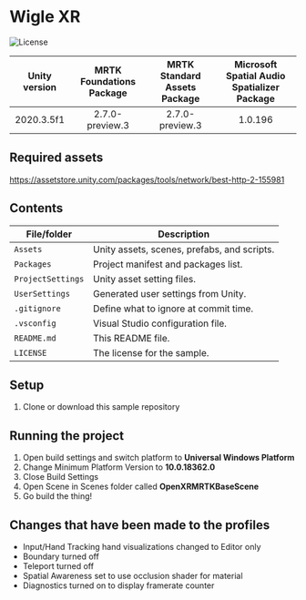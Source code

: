 # Wigle XR

![License](https://img.shields.io/badge/license-MIT-green.svg)



Unity version | MRTK Foundations Package | MRTK Standard Assets Package | Microsoft Spatial Audio Spatializer Package 
:-----------------: | :----------------: | :-----------------: | :----------------: |
2020.3.5f1 | 2.7.0-preview.3 | 2.7.0-preview.3 | 1.0.196

## Required assets
https://assetstore.unity.com/packages/tools/network/best-http-2-155981


## Contents

| File/folder | Description |
|-------------|-------------|
| `Assets` | Unity assets, scenes, prefabs, and scripts. |
| `Packages` | Project manifest and packages list. |
| `ProjectSettings` | Unity asset setting files. |
| `UserSettings` | Generated user settings from Unity. |
| `.gitignore` | Define what to ignore at commit time. |
| `.vsconfig` | Visual Studio configuration file. |
| `README.md` | This README file. |
| `LICENSE`   | The license for the sample. |

## Setup

1. Clone or download this sample repository

## Running the project

1. Open build settings and switch platform to **Universal Windows Platform**
2. Change Minimum Platform Version to **10.0.18362.0**
3. Close Build Settings
4. Open Scene in Scenes folder called **OpenXRMRTKBaseScene**
5. Go build the thing!

## Changes that have been made to the profiles

- Input/Hand Tracking hand visualizations changed to Editor only
- Boundary turned off
- Teleport turned off
- Spatial Awareness set to use occlusion shader for material
- Diagnostics turned on to display framerate counter
